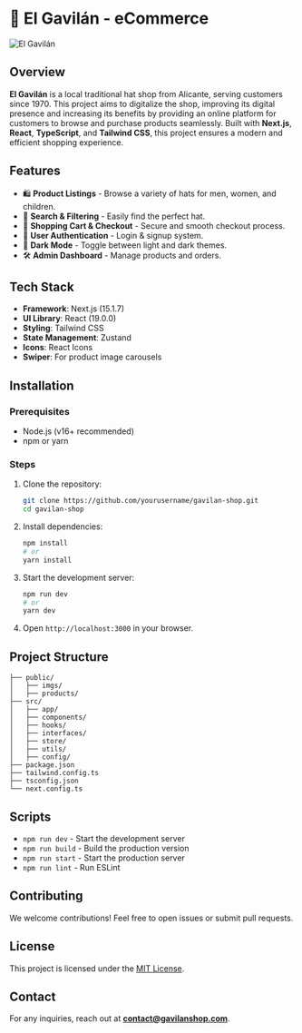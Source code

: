 # 🎩 El Gavilán - eCommerce

![El Gavilán](public/imgs/logo.png)

## Overview
**El Gavilán** is a local traditional hat shop from Alicante, serving customers since 1970. This project aims to digitalize the shop, improving its digital presence and increasing its benefits by providing an online platform for customers to browse and purchase products seamlessly. Built with **Next.js**, **React**, **TypeScript**, and **Tailwind CSS**, this project ensures a modern and efficient shopping experience.
## Features
- 🛍️ **Product Listings** - Browse a variety of hats for men, women, and children.
- 🔎 **Search & Filtering** - Easily find the perfect hat.
- 🛒 **Shopping Cart & Checkout** - Secure and smooth checkout process.
- 👤 **User Authentication** - Login & signup system.
- 🎨 **Dark Mode** - Toggle between light and dark themes.
- 🛠 **Admin Dashboard** - Manage products and orders.

## Tech Stack
- **Framework**: Next.js (15.1.7)
- **UI Library**: React (19.0.0)
- **Styling**: Tailwind CSS
- **State Management**: Zustand
- **Icons**: React Icons
- **Swiper**: For product image carousels

## Installation
### Prerequisites
- Node.js (v16+ recommended)
- npm or yarn

### Steps
1. Clone the repository:
   ```sh
   git clone https://github.com/yourusername/gavilan-shop.git
   cd gavilan-shop
   ```
2. Install dependencies:
   ```sh
   npm install
   # or
   yarn install
   ```
3. Start the development server:
   ```sh
   npm run dev
   # or
   yarn dev
   ```
4. Open `http://localhost:3000` in your browser.

## Project Structure
```
├── public/
│   ├── imgs/
│   ├── products/
├── src/
│   ├── app/
│   ├── components/
│   ├── hooks/
│   ├── interfaces/
│   ├── store/
│   ├── utils/
│   ├── config/
├── package.json
├── tailwind.config.ts
├── tsconfig.json
└── next.config.ts
```

## Scripts
- `npm run dev` - Start the development server
- `npm run build` - Build the production version
- `npm run start` - Start the production server
- `npm run lint` - Run ESLint

## Contributing
We welcome contributions! Feel free to open issues or submit pull requests.

## License
This project is licensed under the [MIT License](LICENSE).

## Contact
For any inquiries, reach out at **contact@gavilanshop.com**.

